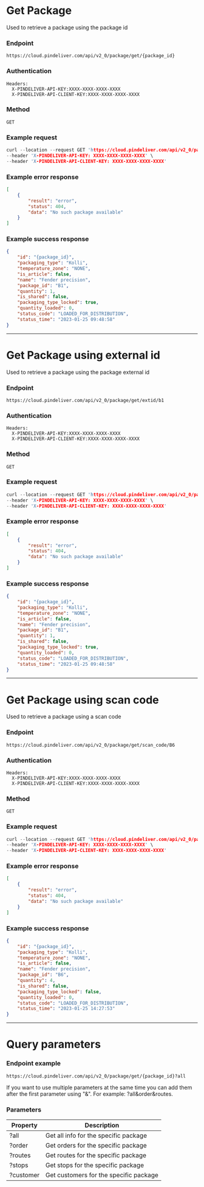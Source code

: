 # Get Package

Used to retrieve a package using the package id

### Endpoint
```
https://cloud.pindeliver.com/api/v2_0/package/get/{package_id}
```

### Authentication
```
Headers:
  X-PINDELIVER-API-KEY:XXXX-XXXX-XXXX-XXXX
  X-PINDELIVER-API-CLIENT-KEY:XXXX-XXXX-XXXX-XXXX
```

### Method
```
GET
```

### Example request
```C
curl --location --request GET 'https://cloud.pindeliver.com/api/v2_0/package/get/{package_id}' \
--header 'X-PINDELIVER-API-KEY: XXXX-XXXX-XXXX-XXXX' \
--header 'X-PINDELIVER-API-CLIENT-KEY: XXXX-XXXX-XXXX-XXXX'
```

### Example error response
```JSON
[
    {
        "result": "error",
        "status": 404,
        "data": "No such package available"
    }
]
```

### Example success response
```JSON
{
    "id": "{package_id}",
    "packaging_type": "Kolli",
    "temperature_zone": "NONE",
    "is_article": false,
    "name": "Fender precision",
    "package_id": "B1",
    "quantity": 1,
    "is_shared": false,
    "packaging_type_locked": true,
    "quantity_loaded": 0,
    "status_code": "LOADED_FOR_DISTRIBUTION",
    "status_time": "2023-01-25 09:48:58"
}
```

---

# Get Package using external id

Used to retrieve a package using the package external id

### Endpoint
```
https://cloud.pindeliver.com/api/v2_0/package/get/extid/b1
```

### Authentication
```
Headers:
  X-PINDELIVER-API-KEY:XXXX-XXXX-XXXX-XXXX
  X-PINDELIVER-API-CLIENT-KEY:XXXX-XXXX-XXXX-XXXX
```

### Method
```
GET
```

### Example request
```C
curl --location --request GET 'https://cloud.pindeliver.com/api/v2_0/package/get/extid/b1' \
--header 'X-PINDELIVER-API-KEY: XXXX-XXXX-XXXX-XXXX' \
--header 'X-PINDELIVER-API-CLIENT-KEY: XXXX-XXXX-XXXX-XXXX'
```

### Example error response
```JSON
[
    {
        "result": "error",
        "status": 404,
        "data": "No such package available"
    }
]
```

### Example success response
```JSON
{
    "id": "{package_id}",
    "packaging_type": "Kolli",
    "temperature_zone": "NONE",
    "is_article": false,
    "name": "Fender precision",
    "package_id": "B1",
    "quantity": 1,
    "is_shared": false,
    "packaging_type_locked": true,
    "quantity_loaded": 0,
    "status_code": "LOADED_FOR_DISTRIBUTION",
    "status_time": "2023-01-25 09:48:58"
}
```

---

# Get Package using scan code

Used to retrieve a package using a scan code

### Endpoint
```
https://cloud.pindeliver.com/api/v2_0/package/get/scan_code/B6
```

### Authentication
```
Headers:
  X-PINDELIVER-API-KEY:XXXX-XXXX-XXXX-XXXX
  X-PINDELIVER-API-CLIENT-KEY:XXXX-XXXX-XXXX-XXXX
```

### Method
```
GET
```

### Example request
```C
curl --location --request GET 'https://cloud.pindeliver.com/api/v2_0/package/get/scan_code/B6' \
--header 'X-PINDELIVER-API-KEY: XXXX-XXXX-XXXX-XXXX' \
--header 'X-PINDELIVER-API-CLIENT-KEY: XXXX-XXXX-XXXX-XXXX'
```

### Example error response
```JSON
[
    {
        "result": "error",
        "status": 404,
        "data": "No such package available"
    }
]
```

### Example success response
```JSON
{
    "id": "{package_id}",
    "packaging_type": "Kolli",
    "temperature_zone": "NONE",
    "is_article": false,
    "name": "Fender precision",
    "package_id": "B6",
    "quantity": 4,
    "is_shared": false,
    "packaging_type_locked": false,
    "quantity_loaded": 0,
    "status_code": "LOADED_FOR_DISTRIBUTION",
    "status_time": "2023-01-25 14:27:53"
}
```

---

# Query parameters

### Endpoint example
```
https://cloud.pindeliver.com/api/v2_0/package/get/{package_id}?all
```

If you want to use multiple parameters at the same time you can add them after the first parameter using "&".
For example: ?all&order&routes.

### Parameters

|Property|Description|
|--------|-----------|
|?all|Get all info for the specific package|
|?order|Get orders for the specific package|
|?routes|Get routes for the specific package|
|?stops|Get stops for the specific package|
|?customer|Get customers for the specific package|
